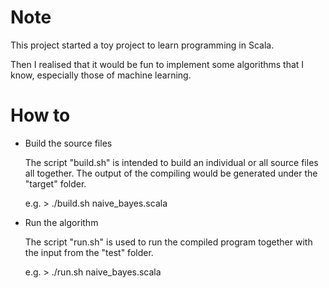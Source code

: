 # Note

This project started a toy project to learn programming in Scala.

Then I realised that it would be fun to implement some algorithms that I know, especially those of machine learning.

# How to 

* Build the source files

   The script "build.sh" is intended to build an individual or all source files all together. The output of the compiling would be generated under the "target" folder.

   e.g.   > ./build.sh naive_bayes.scala

* Run the algorithm

   The script "run.sh" is used to run the compiled program together with the input from the "test" folder.

   e.g.   > ./run.sh naive_bayes.scala
